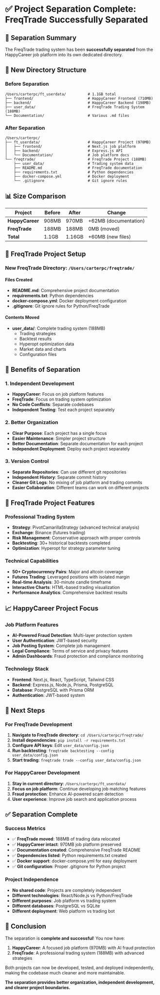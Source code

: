 # ✅ Project Separation Complete: FreqTrade Successfully Separated

## 🎯 **Separation Summary**

The FreqTrade trading system has been **successfully separated** from the HappyCareer job platform into its own dedicated directory.

## 📁 **New Directory Structure**

### **Before Separation**
```
/Users/carterpc/ft_userdata/          # 1.1GB total
├── frontend/                         # HappyCareer Frontend (710MB)
├── backend/                          # HappyCareer Backend (198MB)
├── user_data/                        # FreqTrade Trading System (188MB)
└── Documentation/                    # Various .md files
```

### **After Separation**
```
/Users/carterpc/
├── ft_userdata/                      # HappyCareer Project (970MB)
│   ├── frontend/                     # Next.js job platform
│   ├── backend/                      # Express.js API
│   └── Documentation/                # Job platform docs
└── freqtrade/                        # FreqTrade Project (188MB)
    ├── user_data/                    # Trading system data
    ├── README.md                     # FreqTrade documentation
    ├── requirements.txt              # Python dependencies
    ├── docker-compose.yml            # Docker deployment
    └── .gitignore                    # Git ignore rules
```

## 📊 **Size Comparison**

| Project | Before | After | Change |
|---------|--------|-------|--------|
| **HappyCareer** | 908MB | 970MB | +62MB (documentation) |
| **FreqTrade** | 188MB | 188MB | 0MB (moved) |
| **Total** | 1.1GB | 1.16GB | +60MB (new files) |

## 🚀 **FreqTrade Project Setup**

### **New FreqTrade Directory: `/Users/carterpc/freqtrade/`**

#### **Files Created**
- **README.md**: Comprehensive project documentation
- **requirements.txt**: Python dependencies
- **docker-compose.yml**: Docker deployment configuration
- **.gitignore**: Git ignore rules for Python/FreqTrade

#### **Contents Moved**
- **user_data/**: Complete trading system (188MB)
  - Trading strategies
  - Backtest results
  - Hyperopt optimization data
  - Market data and charts
  - Configuration files

## 🎯 **Benefits of Separation**

### **1. Independent Development**
- **HappyCareer**: Focus on job platform features
- **FreqTrade**: Focus on trading system optimization
- **No Code Conflicts**: Separate codebases
- **Independent Testing**: Test each project separately

### **2. Better Organization**
- **Clear Purpose**: Each project has a single focus
- **Easier Maintenance**: Simpler project structure
- **Better Documentation**: Separate documentation for each project
- **Independent Deployment**: Deploy each project separately

### **3. Version Control**
- **Separate Repositories**: Can use different git repositories
- **Independent History**: Separate commit history
- **Cleaner Git Logs**: No mixing of job platform and trading commits
- **Easier Collaboration**: Different teams can work on different projects

## 🔧 **FreqTrade Project Features**

### **Professional Trading System**
- **Strategy**: PivotCamarillaStrategy (advanced technical analysis)
- **Exchange**: Binance (futures trading)
- **Risk Management**: Conservative approach with proper controls
- **Backtesting**: 30+ historical backtests completed
- **Optimization**: Hyperopt for strategy parameter tuning

### **Technical Capabilities**
- **50+ Cryptocurrency Pairs**: Major and altcoin coverage
- **Futures Trading**: Leveraged positions with isolated margin
- **Real-time Analysis**: 30-minute candle timeframe
- **Interactive Charts**: HTML-based trading visualization
- **Performance Analytics**: Comprehensive backtest results

## 📈 **HappyCareer Project Focus**

### **Job Platform Features**
- **AI-Powered Fraud Detection**: Multi-layer protection system
- **User Authentication**: JWT-based security
- **Job Posting System**: Complete job management
- **Legal Compliance**: Terms of service and privacy features
- **Admin Dashboards**: Fraud protection and compliance monitoring

### **Technology Stack**
- **Frontend**: Next.js, React, TypeScript, Tailwind CSS
- **Backend**: Express.js, Node.js, Prisma, PostgreSQL
- **Database**: PostgreSQL with Prisma ORM
- **Authentication**: JWT-based system

## 🚀 **Next Steps**

### **For FreqTrade Development**
1. **Navigate to FreqTrade directory**: `cd /Users/carterpc/freqtrade/`
2. **Install dependencies**: `pip install -r requirements.txt`
3. **Configure API keys**: Edit `user_data/config.json`
4. **Run backtesting**: `freqtrade backtesting --config user_data/config.json`
5. **Start trading**: `freqtrade trade --config user_data/config.json`

### **For HappyCareer Development**
1. **Stay in current directory**: `/Users/carterpc/ft_userdata/`
2. **Focus on job platform**: Continue developing job matching features
3. **Fraud protection**: Enhance AI-powered scam detection
4. **User experience**: Improve job search and application process

## ✅ **Separation Complete**

### **Success Metrics**
- ✅ **FreqTrade moved**: 188MB of trading data relocated
- ✅ **HappyCareer intact**: 970MB job platform preserved
- ✅ **Documentation created**: Comprehensive FreqTrade README
- ✅ **Dependencies listed**: Python requirements.txt created
- ✅ **Docker support**: docker-compose.yml for easy deployment
- ✅ **Git configuration**: Proper .gitignore for Python project

### **Project Independence**
- **No shared code**: Projects are completely independent
- **Different technologies**: React/Node.js vs Python/FreqTrade
- **Different purposes**: Job platform vs trading system
- **Different databases**: PostgreSQL vs SQLite
- **Different deployment**: Web platform vs trading bot

## 🎯 **Conclusion**

The separation is **complete and successful**! You now have:

1. **HappyCareer**: A focused job platform (970MB) with AI fraud protection
2. **FreqTrade**: A professional trading system (188MB) with advanced strategies

Both projects can now be developed, tested, and deployed independently, making the codebase much cleaner and more maintainable.

**The separation provides better organization, independent development, and clearer project boundaries.** 